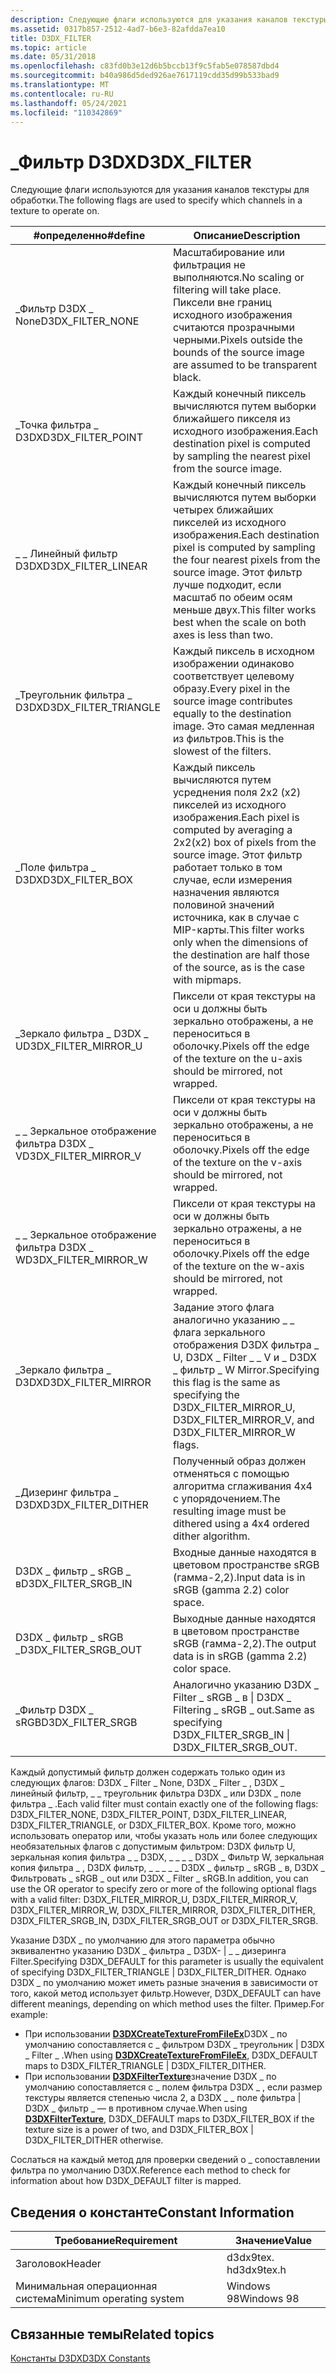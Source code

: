 ```yaml
---
description: Следующие флаги используются для указания каналов текстуры для обработки.
ms.assetid: 0317b857-2512-4ad7-b6e3-82afdda7ea10
title: D3DX_FILTER
ms.topic: article
ms.date: 05/31/2018
ms.openlocfilehash: c83fd0b3e12d6b5bccb13f9c5fab5e078587dbd4
ms.sourcegitcommit: b40a986d5ded926ae7617119cdd35d99b533bad9
ms.translationtype: MT
ms.contentlocale: ru-RU
ms.lasthandoff: 05/24/2021
ms.locfileid: "110342869"
---
```

# <a name="d3dx_filter"></a><span data-ttu-id="cc21e-103">\_Фильтр D3DX</span><span class="sxs-lookup"><span data-stu-id="cc21e-103">D3DX\_FILTER</span></span>

<span data-ttu-id="cc21e-104">Следующие флаги используются для указания каналов текстуры для обработки.</span><span class="sxs-lookup"><span data-stu-id="cc21e-104">The following flags are used to specify which channels in a texture to operate on.</span></span>



| <span data-ttu-id="cc21e-105">\#определенно</span><span class="sxs-lookup"><span data-stu-id="cc21e-105">\#define</span></span>                | <span data-ttu-id="cc21e-106">Описание</span><span class="sxs-lookup"><span data-stu-id="cc21e-106">Description</span></span>                                                                                                                                                                                                 |
|-------------------------|-------------------------------------------------------------------------------------------------------------------------------------------------------------------------------------------------------------|
| <span data-ttu-id="cc21e-107">\_Фильтр D3DX \_ None</span><span class="sxs-lookup"><span data-stu-id="cc21e-107">D3DX\_FILTER\_NONE</span></span>      | <span data-ttu-id="cc21e-108">Масштабирование или фильтрация не выполняются.</span><span class="sxs-lookup"><span data-stu-id="cc21e-108">No scaling or filtering will take place.</span></span> <span data-ttu-id="cc21e-109">Пиксели вне границ исходного изображения считаются прозрачными черными.</span><span class="sxs-lookup"><span data-stu-id="cc21e-109">Pixels outside the bounds of the source image are assumed to be transparent black.</span></span>                                                                                 |
| <span data-ttu-id="cc21e-110">\_Точка фильтра \_ D3DX</span><span class="sxs-lookup"><span data-stu-id="cc21e-110">D3DX\_FILTER\_POINT</span></span>     | <span data-ttu-id="cc21e-111">Каждый конечный пиксель вычисляются путем выборки ближайшего пикселя из исходного изображения.</span><span class="sxs-lookup"><span data-stu-id="cc21e-111">Each destination pixel is computed by sampling the nearest pixel from the source image.</span></span>                                                                                                                     |
| <span data-ttu-id="cc21e-112">\_ \_ Линейный фильтр D3DX</span><span class="sxs-lookup"><span data-stu-id="cc21e-112">D3DX\_FILTER\_LINEAR</span></span>    | <span data-ttu-id="cc21e-113">Каждый конечный пиксель вычисляются путем выборки четырех ближайших пикселей из исходного изображения.</span><span class="sxs-lookup"><span data-stu-id="cc21e-113">Each destination pixel is computed by sampling the four nearest pixels from the source image.</span></span> <span data-ttu-id="cc21e-114">Этот фильтр лучше подходит, если масштаб по обеим осям меньше двух.</span><span class="sxs-lookup"><span data-stu-id="cc21e-114">This filter works best when the scale on both axes is less than two.</span></span>                                          |
| <span data-ttu-id="cc21e-115">\_Треугольник фильтра \_ D3DX</span><span class="sxs-lookup"><span data-stu-id="cc21e-115">D3DX\_FILTER\_TRIANGLE</span></span>  | <span data-ttu-id="cc21e-116">Каждый пиксель в исходном изображении одинаково соответствует целевому образу.</span><span class="sxs-lookup"><span data-stu-id="cc21e-116">Every pixel in the source image contributes equally to the destination image.</span></span> <span data-ttu-id="cc21e-117">Это самая медленная из фильтров.</span><span class="sxs-lookup"><span data-stu-id="cc21e-117">This is the slowest of the filters.</span></span>                                                                                           |
| <span data-ttu-id="cc21e-118">\_Поле фильтра \_ D3DX</span><span class="sxs-lookup"><span data-stu-id="cc21e-118">D3DX\_FILTER\_BOX</span></span>       | <span data-ttu-id="cc21e-119">Каждый пиксель вычисляются путем усреднения поля 2x2 (x2) пикселей из исходного изображения.</span><span class="sxs-lookup"><span data-stu-id="cc21e-119">Each pixel is computed by averaging a 2x2(x2) box of pixels from the source image.</span></span> <span data-ttu-id="cc21e-120">Этот фильтр работает только в том случае, если измерения назначения являются половиной значений источника, как в случае с MIP-карты.</span><span class="sxs-lookup"><span data-stu-id="cc21e-120">This filter works only when the dimensions of the destination are half those of the source, as is the case with mipmaps.</span></span> |
| <span data-ttu-id="cc21e-121">\_Зеркало фильтра \_ D3DX \_ U</span><span class="sxs-lookup"><span data-stu-id="cc21e-121">D3DX\_FILTER\_MIRROR\_U</span></span> | <span data-ttu-id="cc21e-122">Пиксели от края текстуры на оси u должны быть зеркально отображены, а не переноситься в оболочку.</span><span class="sxs-lookup"><span data-stu-id="cc21e-122">Pixels off the edge of the texture on the u-axis should be mirrored, not wrapped.</span></span>                                                                                                                           |
| <span data-ttu-id="cc21e-123">\_ \_ Зеркальное отображение фильтра D3DX \_ V</span><span class="sxs-lookup"><span data-stu-id="cc21e-123">D3DX\_FILTER\_MIRROR\_V</span></span> | <span data-ttu-id="cc21e-124">Пиксели от края текстуры на оси v должны быть зеркально отображены, а не переноситься в оболочку.</span><span class="sxs-lookup"><span data-stu-id="cc21e-124">Pixels off the edge of the texture on the v-axis should be mirrored, not wrapped.</span></span>                                                                                                                           |
| <span data-ttu-id="cc21e-125">\_ \_ Зеркальное отображение фильтра D3DX \_ W</span><span class="sxs-lookup"><span data-stu-id="cc21e-125">D3DX\_FILTER\_MIRROR\_W</span></span> | <span data-ttu-id="cc21e-126">Пиксели от края текстуры на оси w должны быть зеркально отражены, а не переноситься в оболочку.</span><span class="sxs-lookup"><span data-stu-id="cc21e-126">Pixels off the edge of the texture on the w-axis should be mirrored, not wrapped.</span></span>                                                                                                                           |
| <span data-ttu-id="cc21e-127">\_Зеркало фильтра \_ D3DX</span><span class="sxs-lookup"><span data-stu-id="cc21e-127">D3DX\_FILTER\_MIRROR</span></span>    | <span data-ttu-id="cc21e-128">Задание этого флага аналогично указанию \_ \_ флага зеркального отображения D3DX фильтра \_ U, D3DX \_ Filter \_ \_ V и \_ D3DX \_ фильтр \_ W Mirror.</span><span class="sxs-lookup"><span data-stu-id="cc21e-128">Specifying this flag is the same as specifying the D3DX\_FILTER\_MIRROR\_U, D3DX\_FILTER\_MIRROR\_V, and D3DX\_FILTER\_MIRROR\_W flags.</span></span>                                                                     |
| <span data-ttu-id="cc21e-129">\_Дизеринг фильтра \_ D3DX</span><span class="sxs-lookup"><span data-stu-id="cc21e-129">D3DX\_FILTER\_DITHER</span></span>    | <span data-ttu-id="cc21e-130">Полученный образ должен отменяться с помощью алгоритма сглаживания 4x4 с упорядочением.</span><span class="sxs-lookup"><span data-stu-id="cc21e-130">The resulting image must be dithered using a 4x4 ordered dither algorithm.</span></span>                                                                                                                                  |
| <span data-ttu-id="cc21e-131">D3DX \_ фильтр \_ sRGB \_ в</span><span class="sxs-lookup"><span data-stu-id="cc21e-131">D3DX\_FILTER\_SRGB\_IN</span></span>  | <span data-ttu-id="cc21e-132">Входные данные находятся в цветовом пространстве sRGB (гамма-2,2).</span><span class="sxs-lookup"><span data-stu-id="cc21e-132">Input data is in sRGB (gamma 2.2) color space.</span></span>                                                                                                                                                              |
| <span data-ttu-id="cc21e-133">D3DX \_ фильтр \_ sRGB \_</span><span class="sxs-lookup"><span data-stu-id="cc21e-133">D3DX\_FILTER\_SRGB\_OUT</span></span> | <span data-ttu-id="cc21e-134">Выходные данные находятся в цветовом пространстве sRGB (гамма-2,2).</span><span class="sxs-lookup"><span data-stu-id="cc21e-134">The output data is in sRGB (gamma 2.2) color space.</span></span>                                                                                                                                                         |
| <span data-ttu-id="cc21e-135">\_Фильтр D3DX \_ sRGB</span><span class="sxs-lookup"><span data-stu-id="cc21e-135">D3DX\_FILTER\_SRGB</span></span>      | <span data-ttu-id="cc21e-136">Аналогично указанию D3DX \_ Filter \_ sRGB \_ в \| D3DX \_ Filtering \_ sRGB \_ out.</span><span class="sxs-lookup"><span data-stu-id="cc21e-136">Same as specifying D3DX\_FILTER\_SRGB\_IN \| D3DX\_FILTER\_SRGB\_OUT.</span></span>                                                                                                                                       |



 

<span data-ttu-id="cc21e-137">Каждый допустимый фильтр должен содержать только один из следующих флагов: D3DX \_ Filter \_ None, D3DX \_ Filter \_ , D3DX \_ линейный фильтр, \_ \_ треугольник фильтра D3DX \_ или D3DX \_ поле фильтра \_ .</span><span class="sxs-lookup"><span data-stu-id="cc21e-137">Each valid filter must contain exactly one of the following flags: D3DX\_FILTER\_NONE, D3DX\_FILTER\_POINT, D3DX\_FILTER\_LINEAR, D3DX\_FILTER\_TRIANGLE, or D3DX\_FILTER\_BOX.</span></span> <span data-ttu-id="cc21e-138">Кроме того, можно использовать оператор или, чтобы указать ноль или более следующих необязательных флагов с допустимым фильтром: D3DX фильтр U, зеркальная копия фильтра \_ \_ D3DX, \_ \_ \_ \_ D3DX \_ Фильтр W, зеркальная копия фильтра \_ , D3DX фильтр, \_ \_ \_ \_ \_ D3DX \_ фильтр \_ sRGB \_ в, D3DX \_ Фильтровать \_ sRGB \_ out или D3DX \_ Filter \_ sRGB.</span><span class="sxs-lookup"><span data-stu-id="cc21e-138">In addition, you can use the OR operator to specify zero or more of the following optional flags with a valid filter: D3DX\_FILTER\_MIRROR\_U, D3DX\_FILTER\_MIRROR\_V, D3DX\_FILTER\_MIRROR\_W, D3DX\_FILTER\_MIRROR, D3DX\_FILTER\_DITHER, D3DX\_FILTER\_SRGB\_IN, D3DX\_FILTER\_SRGB\_OUT or D3DX\_FILTER\_SRGB.</span></span>

<span data-ttu-id="cc21e-139">Указание D3DX \_ по умолчанию для этого параметра обычно эквивалентно указанию D3DX \_ фильтра \_ D3DX- \| \_ \_ дизеринга Filter.</span><span class="sxs-lookup"><span data-stu-id="cc21e-139">Specifying D3DX\_DEFAULT for this parameter is usually the equivalent of specifying D3DX\_FILTER\_TRIANGLE \| D3DX\_FILTER\_DITHER.</span></span> <span data-ttu-id="cc21e-140">Однако D3DX \_ по умолчанию может иметь разные значения в зависимости от того, какой метод использует фильтр.</span><span class="sxs-lookup"><span data-stu-id="cc21e-140">However, D3DX\_DEFAULT can have different meanings, depending on which method uses the filter.</span></span> <span data-ttu-id="cc21e-141">Пример.</span><span class="sxs-lookup"><span data-stu-id="cc21e-141">For example:</span></span>

-   <span data-ttu-id="cc21e-142">При использовании [**D3DXCreateTextureFromFileEx**](d3dxcreatetexturefromfileex.md)D3DX \_ по умолчанию сопоставляется с \_ фильтром D3DX \_ треугольник \| D3DX \_ Filter \_ .</span><span class="sxs-lookup"><span data-stu-id="cc21e-142">When using [**D3DXCreateTextureFromFileEx**](d3dxcreatetexturefromfileex.md), D3DX\_DEFAULT maps to D3DX\_FILTER\_TRIANGLE \| D3DX\_FILTER\_DITHER.</span></span>
-   <span data-ttu-id="cc21e-143">При использовании [**D3DXFilterTexture**](d3dxfiltertexture.md)значение D3DX \_ по умолчанию сопоставляется с \_ полем фильтра D3DX \_ , если размер текстуры является степенью числа 2, а D3DX \_ \_ поле фильтра \| D3DX \_ фильтр \_ — в противном случае.</span><span class="sxs-lookup"><span data-stu-id="cc21e-143">When using [**D3DXFilterTexture**](d3dxfiltertexture.md), D3DX\_DEFAULT maps to D3DX\_FILTER\_BOX if the texture size is a power of two, and D3DX\_FILTER\_BOX \| D3DX\_FILTER\_DITHER otherwise.</span></span>

<span data-ttu-id="cc21e-144">Сослаться на каждый метод для проверки сведений о \_ сопоставлении фильтра по умолчанию D3DX.</span><span class="sxs-lookup"><span data-stu-id="cc21e-144">Reference each method to check for information about how D3DX\_DEFAULT filter is mapped.</span></span>

## <a name="constant-information"></a><span data-ttu-id="cc21e-145">Сведения о константе</span><span class="sxs-lookup"><span data-stu-id="cc21e-145">Constant Information</span></span>



| <span data-ttu-id="cc21e-146">Требование</span><span class="sxs-lookup"><span data-stu-id="cc21e-146">Requirement</span></span>                         | <span data-ttu-id="cc21e-147">Значение</span><span class="sxs-lookup"><span data-stu-id="cc21e-147">Value</span></span>           |
|--------------------------|------------|
| <span data-ttu-id="cc21e-148">Заголовок</span><span class="sxs-lookup"><span data-stu-id="cc21e-148">Header</span></span>                   | <span data-ttu-id="cc21e-149">d3dx9tex. h</span><span class="sxs-lookup"><span data-stu-id="cc21e-149">d3dx9tex.h</span></span> |
| <span data-ttu-id="cc21e-150">Минимальная операционная система</span><span class="sxs-lookup"><span data-stu-id="cc21e-150">Minimum operating system</span></span> | <span data-ttu-id="cc21e-151">Windows 98</span><span class="sxs-lookup"><span data-stu-id="cc21e-151">Windows 98</span></span> |



 

## <a name="related-topics"></a><span data-ttu-id="cc21e-152">Связанные темы</span><span class="sxs-lookup"><span data-stu-id="cc21e-152">Related topics</span></span>

<dl> <dt>

[<span data-ttu-id="cc21e-153">Константы D3DX</span><span class="sxs-lookup"><span data-stu-id="cc21e-153">D3DX Constants</span></span>](dx9-graphics-reference-d3dx-constants.md)
</dt> </dl>

 

 



